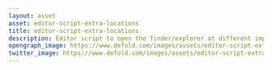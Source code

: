 ```yaml
---
layout: asset
asset: editor-script-extra-locations
title: editor-script-extra-locations
description: Editor script to open the finder/explorer at different important locations.
opengraph_image: https://www.defold.com/images/assets/editor-script-extra-locations-thumb.jpg
twitter_image: https://www.defold.com/images/assets/editor-script-extra-locations-thumb.jpg
---
```

